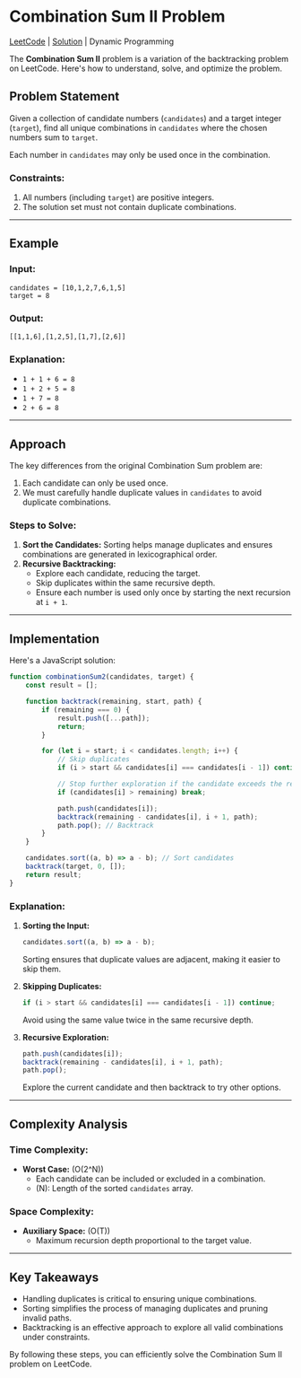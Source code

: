 # Combination Sum II Problem

[LeetCode](https://leetcode.com/problems/combination-sum-ii/) 
|
[Solution](40_combination-sum-ii.js)
|
Dynamic Programming

The **Combination Sum II** problem is a variation of the backtracking problem on LeetCode. Here's how to understand, solve, and optimize the problem.

## Problem Statement

Given a collection of candidate numbers (`candidates`) and a target integer (`target`), find all unique combinations in `candidates` where the chosen numbers sum to `target`.

Each number in `candidates` may only be used once in the combination.

### Constraints:
1. All numbers (including `target`) are positive integers.
2. The solution set must not contain duplicate combinations.

---

## Example

### Input:
```plaintext
candidates = [10,1,2,7,6,1,5]
target = 8
```

### Output:
```plaintext
[[1,1,6],[1,2,5],[1,7],[2,6]]
```

### Explanation:
- `1 + 1 + 6 = 8`
- `1 + 2 + 5 = 8`
- `1 + 7 = 8`
- `2 + 6 = 8`

---

## Approach

The key differences from the original Combination Sum problem are:
1. Each candidate can only be used once.
2. We must carefully handle duplicate values in `candidates` to avoid duplicate combinations.

### Steps to Solve:
1. **Sort the Candidates:** Sorting helps manage duplicates and ensures combinations are generated in lexicographical order.
2. **Recursive Backtracking:**
   - Explore each candidate, reducing the target.
   - Skip duplicates within the same recursive depth.
   - Ensure each number is used only once by starting the next recursion at `i + 1`.

---

## Implementation

Here's a JavaScript solution:

```javascript
function combinationSum2(candidates, target) {
    const result = [];

    function backtrack(remaining, start, path) {
        if (remaining === 0) {
            result.push([...path]);
            return;
        }

        for (let i = start; i < candidates.length; i++) {
            // Skip duplicates
            if (i > start && candidates[i] === candidates[i - 1]) continue;

            // Stop further exploration if the candidate exceeds the remaining target
            if (candidates[i] > remaining) break;

            path.push(candidates[i]);
            backtrack(remaining - candidates[i], i + 1, path);
            path.pop(); // Backtrack
        }
    }

    candidates.sort((a, b) => a - b); // Sort candidates
    backtrack(target, 0, []);
    return result;
}
```

### Explanation:
1. **Sorting the Input:**
   ```javascript
   candidates.sort((a, b) => a - b);
   ```
   Sorting ensures that duplicate values are adjacent, making it easier to skip them.

2. **Skipping Duplicates:**
   ```javascript
   if (i > start && candidates[i] === candidates[i - 1]) continue;
   ```
   Avoid using the same value twice in the same recursive depth.

3. **Recursive Exploration:**
   ```javascript
   path.push(candidates[i]);
   backtrack(remaining - candidates[i], i + 1, path);
   path.pop();
   ```
   Explore the current candidate and then backtrack to try other options.

---

## Complexity Analysis

### Time Complexity:
- **Worst Case:** \(O(2^N)\)
  - Each candidate can be included or excluded in a combination.
  - \(N\): Length of the sorted `candidates` array.

### Space Complexity:
- **Auxiliary Space:** \(O(T)\)
  - Maximum recursion depth proportional to the target value.

---

## Key Takeaways

- Handling duplicates is critical to ensuring unique combinations.
- Sorting simplifies the process of managing duplicates and pruning invalid paths.
- Backtracking is an effective approach to explore all valid combinations under constraints.

By following these steps, you can efficiently solve the Combination Sum II problem on LeetCode.

